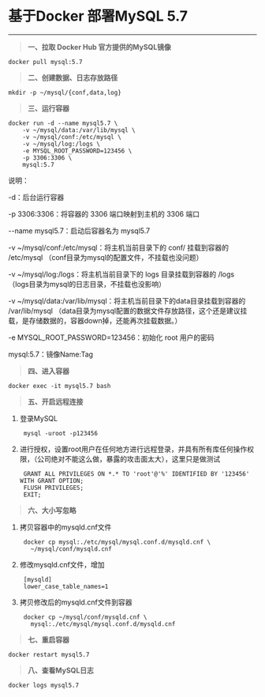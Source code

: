 
# 基于Docker 部署MySQL 5.7 #
---
> **一、拉取 Docker Hub 官方提供的MySQL镜像**

	docker pull mysql:5.7

> **二、创建数据、日志存放路径**

	mkdir -p ~/mysql/{conf,data,log}

> **三、运行容器**

	docker run -d --name mysql5.7 \
		-v ~/mysql/data:/var/lib/mysql \
		-v ~/mysql/conf:/etc/mysql \
		-v ~/mysql/log:/logs \
		-e MYSQL_ROOT_PASSWORD=123456 \
		-p 3306:3306 \
		mysql:5.7
说明：

-d：后台运行容器

-p 3306:3306：将容器的 3306 端口映射到主机的 3306 端口

--name mysql5.7：启动后容器名为 mysql5.7  

-v ~/mysql/conf:/etc/mysql：将主机当前目录下的 conf/ 挂载到容器的 /etc/mysql       （conf目录为mysql的配置文件，不挂载也没问题）

-v ~/mysql/log:/logs：将主机当前目录下的 logs 目录挂载到容器的 /logs           （logs目录为mysql的日志目录，不挂载也没影响）

-v ~/mysql/data:/var/lib/mysql：将主机当前目录下的data目录挂载到容器的 /var/lib/mysql （data目录为mysql配置的数据文件存放路径，这个还是建议挂载，是存储数据的，容器down掉，还能再次挂载数据。）

-e MYSQL_ROOT_PASSWORD=123456：初始化 root 用户的密码

mysql:5.7：镜像Name:Tag

> **四、进入容器**

	docker exec -it mysql5.7 bash


> **五、开启远程连接**
		
1. 登录MySQL

		mysql -uroot -p123456

2. 进行授权，设置root用户在任何地方进行远程登录，并具有所有库任何操作权限，（公司绝对不能这么做，暴露的攻击面太大），这里只是做测试
	
		GRANT ALL PRIVILEGES ON *.* TO 'root'@'%' IDENTIFIED BY '123456' WITH GRANT OPTION;
		FLUSH PRIVILEGES;
		EXIT;

> **六、大小写忽略**

1. 拷贝容器中的mysqld.cnf文件

		docker cp mysql:./etc/mysql/mysql.conf.d/mysqld.cnf \
          ~/mysql/conf/mysqld.cnf

2. 修改mysqld.cnf文件，增加

		[mysqld] 
		lower_case_table_names=1

3. 拷贝修改后的mysqld.cnf文件到容器

		docker cp ~/mysql/conf/mysqld.cnf \
          mysql:./etc/mysql/mysql.conf.d/mysqld.cnf

> **七、重启容器**

	docker restart mysql5.7

> **八、查看MySQL日志**

	docker logs mysql5.7
